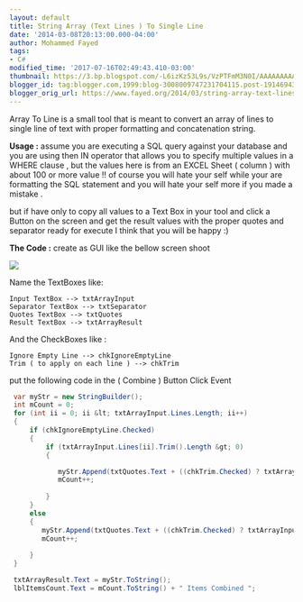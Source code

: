 ```yaml
---
layout: default
title: String Array (Text Lines ) To Single Line
date: '2014-03-08T20:13:00.000-04:00'
author: Mohammed Fayed
tags:
- C#
modified_time: '2017-07-16T02:49:43.410-03:00'
thumbnail: https://3.bp.blogspot.com/-L6izKz53L9s/VzPTFmM3N0I/AAAAAAAAAFk/2WBi_snjaF4VbgEmkACk8QvG9Ngphe3WQCK4B/s72-c/img1.png
blogger_id: tag:blogger.com,1999:blog-3008009747231704115.post-1914694323900550937
blogger_orig_url: https://www.fayed.org/2014/03/string-array-text-lines-to-single-line.html
---
```


<div dir="ltr" style="text-align: left;" trbidi="on">
Array To Line is a small tool that is meant to convert an array of lines to single line of text with proper formatting and concatenation string.

**Usage :**  assume you are executing a SQL query against your database and you are using then IN operator that allows you to specify multiple values in a WHERE clause , but the values here is from an EXCEL Sheet ( column ) with about 100 or more value !! of course you will hate your self while your are formatting the SQL statement and you will hate your self more if you made a mistake .

but if have only to copy all values to a Text Box in your tool and click a Button on the screen and get the result values with the proper quotes and separator ready for execute I think that you will be happy :)

**The Code :**
create as GUI like the bellow screen shoot


[![](https://3.bp.blogspot.com/-L6izKz53L9s/VzPTFmM3N0I/AAAAAAAAAFk/2WBi_snjaF4VbgEmkACk8QvG9Ngphe3WQCK4B/s640/img1.png)](http://3.bp.blogspot.com/-L6izKz53L9s/VzPTFmM3N0I/AAAAAAAAAFk/2WBi_snjaF4VbgEmkACk8QvG9Ngphe3WQCK4B/s1600/img1.png)


Name the TextBoxes like:

```
Input TextBox --> txtArrayInput
Separator TextBox --> txtSeparator
Quotes TextBox --> txtQuotes
Result TextBox --> txtArrayResult
```

And the CheckBoxes like : 

```
Ignore Empty Line --> chkIgnoreEmptyLine
Trim ( to apply on each line ) --> chkTrim
```

put the following code in the ( Combine ) Button Click Event 

```csharp
 var myStr = new StringBuilder();
 int mCount = 0;
 for (int ii = 0; ii &lt; txtArrayInput.Lines.Length; ii++)
 {
     if (chkIgnoreEmptyLine.Checked)
     {
         if (txtArrayInput.Lines[ii].Trim().Length &gt; 0)
         {

            myStr.Append(txtQuotes.Text + ((chkTrim.Checked) ? txtArrayInput.Lines[ii].Trim() : txtArrayInput.Lines[ii]) + txtQuotes.Text + txtSeparator.Text);
            mCount++;
   
         }
     }
     else
     {
        myStr.Append(txtQuotes.Text + ((chkTrim.Checked) ? txtArrayInput.Lines[ii].Trim() : txtArrayInput.Lines[ii]) +     txtQuotes.Text + txtSeparator.Text);
        mCount++;
        
     }
 }

 txtArrayResult.Text = myStr.ToString(); 
 lblItemsCount.Text = mCount.ToString() + " Items Combined ";

```